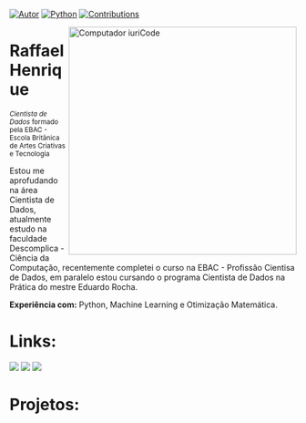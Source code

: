 [![Autor](https://img.shields.io/badge/autor-rhfariasn-red.svg)](https://shields.io/)
[![Python](https://img.shields.io/badge/python-3.7+-blue.svg)](https://shields.io/)
[![Contributions](https://img.shields.io/badge/contributions-bem_vindo-green.svg)](https://shields.io/)

<img src="https://raw.githubusercontent.com/MicaelliMedeiros/micaellimedeiros/master/image/computer-illustration.png" min-width="400px" max-width="400px" width="400px" align="right" alt="Computador iuriCode">

# Raffael Henrique
<sub>*Cientista de Dados* formado pela EBAC - Escola Britânica de Artes Criativas e Tecnologia</sub>

Estou me aprofudando na área Cientista de Dados, atualmente estudo na faculdade Descomplica - Ciência da Computação, recentemente completei o curso na EBAC - Profissão Cientisa de Dados, em paralelo estou cursando o programa Cientista de Dados na Prática do mestre Eduardo Rocha.

**Experiência com:**
Python, Machine Learning e Otimização Matemática.

# Links:

<a href="mailto:raffael3535@gmail.com" alt="Gmail">
<img src="https://img.shields.io/badge/Gmail-D14836?style=for-the-badge&logo=gmail&logoColor=white" /></a>

<a href="https://www.linkedin.com/in/raffael-henrique-59922520a/" alt="Linkedin">
<img src="https://img.shields.io/badge/LinkedIn-0077B5?style=for-the-badge&logo=linkedin&logoColor=white" /></a>

<a href="https://medium.com/@raffaelhfarias" alt="Medium">
<img src="https://img.shields.io/badge/Medium-12100E?style=for-the-badge&logo=medium&logoColor=white" /></a>  

# Projetos:
